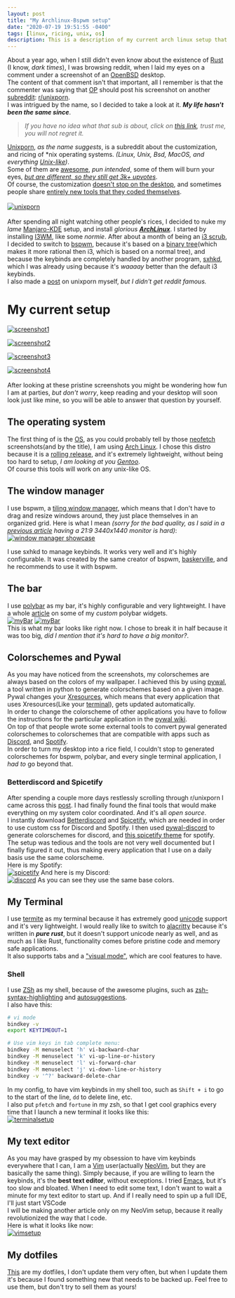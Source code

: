 ```yaml
---
layout: post
title: "My Archlinux-Bspwm setup"
date: "2020-07-19 19:51:55 -0400"
tags: [linux, ricing, unix, os]
description: This is a description of my current arch linux setup that I've been using everyday for the past 6 months
---
```

About a year ago, when I still didn't even know about the existence of [Rust](https://www.rust-lang.org/) (I know, *dark times*), I was browsing reddit, when I laid my eyes on a comment under a screenshot of an [OpenBSD](https://www.openbsd.org/) desktop. <br>
The content of that comment isn't that important, all I remember is that the commenter was saying that [OP](https://www.lifewire.com/what-does-o-p-stand-for-2483372) should post his screenshot on another [subreddit](https://www.reddit.com/r/help/comments/37shum/what_is_a_subreddit/): [r/unixporn](https://www.reddit.com/r/unixporn/). <br>
I was intrigued by the name, so I decided to take a look at it. ***My life hasn't been the same since***. <br>
> *If you have no idea what that sub is about, click on [this link](https://www.reddit.com/r/unixporn/top/?t=all), trust me, you will not regret it.*   <br>

[Unixporn](https://reddit.com/r/unixporn), *as the name suggests*, is a subreddit about the customization, and ricing of \*nix operating systems. *(Linux, Unix, Bsd, MacOS, and everything [Unix-like](https://en.wikipedia.org/wiki/Unix-like))*. <br>
Some of them are [awesome](https://www.reddit.com/r/unixporn/comments/hpakeu/awesome_afternoon_in_a_perfect_world/), *pun intended*, some of them will burn your eyes, [*but are different, so they still get 3k+ upvotes*](https://www.reddit.com/r/unixporn/comments/cskb33/oc_i_wrote_a_script_that_periodically_sets_your/). <br>
Of course, the customization [doesn't stop on the desktop](https://www.reddit.com/r/unixporn/comments/hgba3b/i3_razer_blade_stealth_highlighting_shortcuts_and/), and sometimes people share [entirely new tools that they coded themselves](https://www.reddit.com/r/unixporn/comments/ha9q9q/oc_audio_visualizer_that_pulses_the_background_of/). <br> <br>
[![unixporn](/assets/posts/my-archlinux-bspwm-setup/unixporn.png)](/assets/posts/my-archlinux-bspwm-setup/unixporn.png) <br> <br>
After spending all night watching other people's rices, I decided to nuke my *lame* [Manjaro-KDE](https://manjaro.org/download/#kde-plasma) setup, and install *glorious **[ArchLinux](https://www.archlinux.org/)***. I started by installing [I3WM](https://i3wm.org/), like some *normie*. After about a month of being an [i3 scrub](https://www.youtube.com/watch?v=B5r47Q1cn_o), I decided to switch to [bspwm](https://github.com/baskerville/bspwm), because it's based on a [binary tree](https://en.wikipedia.org/wiki/Binary_tree)(which makes it more rational then i3, which is based on a normal tree), and because the keybinds are completely handled by another program, [sxhkd](https://github.com/baskerville/sxhkd), which I was already using because it's *waaaay* better than the default i3 keybinds. <br>
I also made a [post](https://www.reddit.com/r/unixporn/comments/hrb43z/bspwm_pywal_pywal_apps_that_support_custom_css/) on unixporn myself, *but I didn't get reddit famous.*

# My current setup
[![screenshot1](/assets/posts/my-archlinux-bspwm-setup/screenshot1.png)](/assets/posts/my-archlinux-bspwm-setup/screenshot1.png)

[![screenshot2](/assets/posts/my-archlinux-bspwm-setup/screenshot2.png)](/assets/posts/my-archlinux-bspwm-setup/screenshot2.png)

[![screenshot3](/assets/posts/my-archlinux-bspwm-setup/screenshot3.png)](/assets/posts/my-archlinux-bspwm-setup/screenshot3.png)

[![screenshot4](/assets/posts/my-archlinux-bspwm-setup/screenshot4.png)](/assets/posts/my-archlinux-bspwm-setup/screenshot4.png)
<br> <br>
After looking at these pristine screenshots you might be wondering how fun I am at parties, *but don't worry*, keep reading and your desktop will soon look just like mine, so you will be able to answer that question by yourself. <br>

## The operating system
The first thing of is the [OS](https://en.wikipedia.org/wiki/Operating_system), as you could probably tell by those [neofetch](https://github.com/dylanaraps/neofetch) screenshots(and by the title), I am using [Arch Linux](https://www.archlinux.org/). I chose this distro because it is a [rolling release](https://en.wikipedia.org/wiki/Rolling_release), and it's extremely lightweight, without being too hard to setup, *I am looking at you [Gentoo](https://duckduckgo.com/?q=gentoo&t=brave&ia=web&iai=r1-0&page=1&adx=sltb&sexp=%7B%22v7exp%22%3A%22a%22%2C%22sltexp%22%3A%22b%22%7D)*. <br>
Of course this tools will work on any unix-like OS.

## The window manager
I use bspwm, a [tiling window manager](https://en.wikipedia.org/wiki/Tiling_window_manager), which means that I don't have to drag and resize windows around, they just place themselves in an organized grid. Here is what I mean *(sorry for the bad quality, as I said in a [previous article](https://www.ferrry.tk/my-custom-polybar-widgets/#context) having a 21:9 3440x1440 monitor is hard)*: <br>
[![window manager showcase](/assets/posts/my-archlinux-bspwm-setup/tilingShowCase.gif)](/assets/posts/my-archlinux-bspwm-setup/tilingShowCase.gif) <br>

I use sxhkd to manage keybinds. It works very well and it's highly configurable. It was created by the same creator of bspwm, [baskerville](https://github.com/baskerville), and he recommends to use it with bspwm. <br>

## The bar
I use [polybar](https://polybar.github.io/) as my bar, it's highly configurable and very lightweight. I have a whole [article](https://www.ferrry.tk/my-custom-polybar-widgets/) on some of my *custom* polybar widgets. <br>
[![myBar](/assets/posts/my-archlinux-bspwm-setup/bar1.png)](/assets/posts/my-archlinux-bspwm-setup/bar1.png)
[![myBar](/assets/posts/my-archlinux-bspwm-setup/bar2.png)](/assets/posts/my-archlinux-bspwm-setup/bar2.png)
<br>
This is what my bar looks like right now. I chose to break it in half because it was too big, *did I mention that it's hard to have a big monitor?*.

## Colorschemes and Pywal
As you may have noticed from the screenshots, my colorschemes are always based on the colors of my wallpaper. I achieved this by using [pywal](https://github.com/dylanaraps/pywal), a tool written in python to generate colorschemes based on a given image. Pywal changes your [Xresources](https://wiki.archlinux.org/index.php/X_resources), which means that every application that uses Xresources(Like your [terminal](https://en.wikipedia.org/wiki/Terminal_emulator)), gets updated automatically. <br>
In order to change the colorscheme of other applications you have to follow the instructions for the particular application in the [pywal wiki](https://github.com/dylanaraps/pywal/wiki). <br>
On top of that people wrote some external tools to convert pywal generated colorschemes to colorschemes that are compatible with apps such as [Discord](https://discord.com/new), and [Spotify](https://www.spotify.com/us/). <br>
In order to turn my desktop into a rice field, I couldn't stop to generated colorschemes for bspwm, polybar, and every single terminal application, I *had to* go beyond that. <br>

### Betterdiscord and Spicetify
After spending a couple more days restlessly scrolling through r/unixporn I came across this [post](https://www.reddit.com/r/unixporn/comments/fkoi8q/i3gaps_using_pywal_to_change_discord_spotify/). I had finally found the final tools that would make everything on my system color coordinated. And it's all *open source*. <br>
I instantly download [Betterdiscord](https://betterdiscord.net/home/) and [Spicetify](https://github.com/khanhas/spicetify-cli), which are needed in order to use custom css for Discord and Spotify. I then used [pywal-discord](https://github.com/FilipLitwora/pywal-discord) to generate colorschemes for discord, and [this spicetify theme](https://github.com/Ferryistaken/dots/tree/master/spicetify/Themes/wal) for spotify. <br>
The setup was tedious and the tools are not very well documented but I finally figured it out, thus making every application that I use on a daily basis use the same colorscheme. <br>
Here is my Spotify: <br>
[![spicetify](/assets/posts/my-archlinux-bspwm-setup/spicetify.png)](/assets/posts/my-archlinux-bspwm-setup/spicetify.png)
And here is my Discord: <br>
[![discord](/assets/posts/my-archlinux-bspwm-setup/discord.png)](/assets/posts/my-archlinux-bspwm-setup/discord.png)
As you can see they use the same base colors.

## My Terminal
I use [termite](https://github.com/thestinger/termite/) as my terminal because it has extremely good [unicode](https://en.wikipedia.org/wiki/Unicode) support and it's very lightweight. I would really like to switch to [alacritty](https://github.com/alacritty/alacritty) because it's written in ***pure rust***, but it doesn't support unicode nearly as well, and as much as I like Rust, functionality comes before pristine code and memory safe applications. <br>
It also supports tabs and a ["visual mode"](https://wiki.archlinux.org/index.php/Termite#Usage), which are cool features to have. <br>
### Shell
I use [ZSh](https://www.zsh.org/) as my shell, because of the awesome plugins, such as [zsh-syntax-highlighting](https://github.com/zsh-users/zsh-syntax-highlighting) and [autosuggestions](https://github.com/zsh-users/zsh-autosuggestions). <br>
I also have this: <br>
```bash
# vi mode
bindkey -v
export KEYTIMEOUT=1

# Use vim keys in tab complete menu:
bindkey -M menuselect 'h' vi-backward-char
bindkey -M menuselect 'k' vi-up-line-or-history
bindkey -M menuselect 'l' vi-forward-char
bindkey -M menuselect 'j' vi-down-line-or-history
bindkey -v '^?' backward-delete-char
```
In my config, to have vim keybinds in my shell too, such as `Shift + i` to go to the start of the line, `dd` to delete line, etc. <br>
I also put `pfetch` and `fortune` in my zsh, so that I get cool graphics every time that I launch a new terminal it looks like this: <br>
[![terminalsetup](/assets/posts/my-archlinux-bspwm-setup/terminal.png)](/assets/posts/my-archlinux-bspwm-setup/terminal.png) <br>


## My text editor
As you may have grasped by my obsession to have vim keybinds everywhere that I can, I am a [Vim](https://www.vim.org/) user(actually [NeoVim](https://neovim.io/), but they are basically the same thing). Simply because, if you are willing to learn the keybinds, it's the **best text editor**, without exceptions. I tried [Emacs](https://www.gnu.org/software/emacs/), but it's too slow and bloated. When I need to edit some text, I don't want to wait a minute for my text editor to start up. And if I really need to spin up a full IDE, I'll just start VSCode <br>
I will be making another article only on my NeoVim setup, because it really revolutionized the way that I code. <br>
Here is what it looks like now: <br>
[![vimsetup](/assets/posts/my-archlinux-bspwm-setup/vimSetup.png)](/assets/posts/my-archlinux-bspwm-setup/vimSetup.png) <br>

## My dotfiles
[This](https://github.com/Ferryistaken/dots) are my dotfiles, I don't update them very often, but when I update them it's because I found something new that needs to be backed up. Feel free to use them, but don't try to sell them as yours!

[jekyll-docs]: https://jekyllrb.com/docs/home
[jekyll-gh]:   https://github.com/jekyll/jekyll
[jekyll-talk]: https://talk.jekyllrb.com

